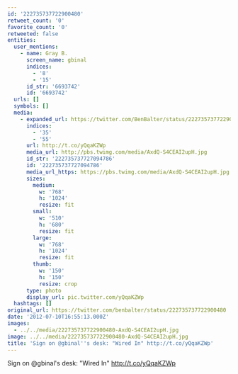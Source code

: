 ```yaml
---
id: '222735737722900480'
retweet_count: '0'
favorite_count: '0'
retweeted: false
entities:
  user_mentions:
    - name: Gray B.
      screen_name: gbinal
      indices:
        - '8'
        - '15'
      id_str: '6693742'
      id: '6693742'
  urls: []
  symbols: []
  media:
    - expanded_url: https://twitter.com/BenBalter/status/222735737722900480/photo/1
      indices:
        - '35'
        - '55'
      url: http://t.co/yQqaKZWp
      media_url: http://pbs.twimg.com/media/AxdQ-S4CEAI2upH.jpg
      id_str: '222735737727094786'
      id: '222735737727094786'
      media_url_https: https://pbs.twimg.com/media/AxdQ-S4CEAI2upH.jpg
      sizes:
        medium:
          w: '768'
          h: '1024'
          resize: fit
        small:
          w: '510'
          h: '680'
          resize: fit
        large:
          w: '768'
          h: '1024'
          resize: fit
        thumb:
          w: '150'
          h: '150'
          resize: crop
      type: photo
      display_url: pic.twitter.com/yQqaKZWp
  hashtags: []
original_url: https://twitter.com/benbalter/status/222735737722900480
date: '2012-07-10T16:55:13.000Z'
images:
  - ../../media/222735737722900480-AxdQ-S4CEAI2upH.jpg
image: ../../media/222735737722900480-AxdQ-S4CEAI2upH.jpg
title: 'Sign on @gbinal''s desk: "Wired In" http://t.co/yQqaKZWp'
---
```


Sign on @gbinal's desk: "Wired In" http://t.co/yQqaKZWp